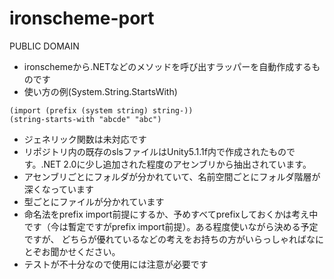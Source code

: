 # ironscheme-port

PUBLIC DOMAIN

- ironschemeから.NETなどのメソッドを呼び出すラッパーを自動作成するものです
- 使い方の例(System.String.StartsWith)
```
(import (prefix (system string) string-))
(string-starts-with "abcde" "abc")
```
- ジェネリック関数は未対応です
- リポジトリ内の既存のslsファイルはUnity5.1.1f内で作成されたものです。.NET 2.0に少し追加された程度のアセンブリから抽出されています。
- アセンブリごとにフォルダが分かれていて、名前空間ごとにフォルダ階層が深くなっています
- 型ごとにファイルが分かれています
- 命名法をprefix import前提にするか、予めすべてprefixしておくかは考え中です（今は暫定ですがprefix import前提）。ある程度使いながら決める予定ですが、
どちらが優れているなどの考えをお持ちの方がいらっしゃればなにとぞお聞かせください。
- テストが不十分なので使用には注意が必要です


